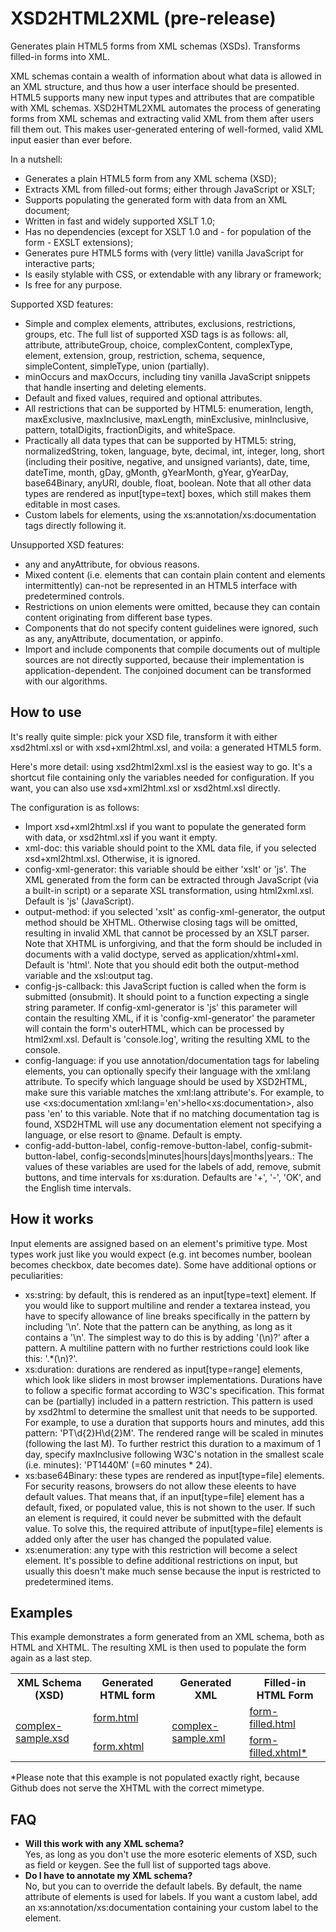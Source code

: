 <h1>XSD2HTML2XML (pre-release)</h1>
<p>Generates plain HTML5 forms from XML schemas (XSDs). Transforms filled-in forms into XML.</p>
<p>XML schemas contain a wealth of information about what data is allowed in an XML structure, and thus how a user interface should be presented. HTML5 supports many new input types and attributes that are compatible with XML schemas. XSD2HTML2XML automates the process of generating forms from XML schemas and extracting valid XML from them after users fill them out. This makes user-generated entering of well-formed, valid XML input easier than ever before.</p>
<p>In a nutshell:</p>
<ul>
  <li>Generates a plain HTML5 form from any XML schema (XSD);</li>
  <li>Extracts XML from filled-out forms; either through JavaScript or XSLT;</li>
  <li>Supports populating the generated form with data from an XML document;</li>
  <li>Written in fast and widely supported XSLT 1.0;</li>
  <li>Has no dependencies (except for XSLT 1.0 and - for population of the form - EXSLT extensions);</li>
  <li>Generates pure HTML5 forms with (very little) vanilla JavaScript for interactive parts;</li>
  <li>Is easily stylable with CSS, or extendable with any library or framework;</li>
  <li>Is free for any purpose.</li>
</ul>
<p>Supported XSD features:</p>
<ul>
  <li>Simple and complex elements, attributes, exclusions, restrictions, groups, etc. The full list of supported XSD tags is as follows: all, attribute, attributeGroup, choice, complexContent, complexType, element, extension, group, restriction, schema, sequence, simpleContent, simpleType, union (partially).</li>
  <li>minOccurs and maxOccurs, including tiny vanilla JavaScript snippets that handle inserting and deleting elements.</li>
  <li>Default and fixed values, required and optional attributes.</li>
  <li>All restrictions that can be supported by HTML5: enumeration, length, maxExclusive, maxInclusive, maxLength, minExclusive, minInclusive, pattern, totalDigits, fractionDigits, and whiteSpace.</li>
  <li>Practically all data types that can be supported by HTML5: string, normalizedString, token, language, byte, decimal, int, integer, long, short (including their positive, negative, and unsigned variants), date, time, dateTime, month, gDay, gMonth, gYearMonth, gYear, gYearDay, base64Binary, anyURI, double, float, boolean. Note that all other data types are rendered as input[type=text] boxes, which still makes them editable in most cases.</li>
  <li>Custom labels for elements, using the xs:annotation/xs:documentation tags directly following it.</li>
</ul>
<p>Unsupported XSD features:</p>
<ul>
  <li>any and anyAttribute, for obvious reasons.</li>
  <li>Mixed content (i.e. elements that can contain plain content and elements intermittently) can-not be represented in an HTML5 interface with predetermined controls.</li>
  <li>Restrictions on union elements were omitted, because they can contain content originating from different base types.</li>
  <li>Components that do not specify content guidelines were ignored, such as any, anyAttribute, documentation, or appinfo.</li>
  <li>Import and include components that compile documents out of multiple sources are not directly supported, because their implementation is application-dependent. The conjoined document can be transformed with our algorithms.</li>
</ul>
<h2>How to use</h2>
<p>It's really quite simple: pick your XSD file, transform it with either xsd2html.xsl or with xsd+xml2html.xsl, and voila: a generated HTML5 form.</p>
<p>Here's more detail: using xsd2html2xml.xsl is the easiest way to go. It's a shortcut file containing only the variables needed for configuration. If you want, you can also use xsd+xml2html.xsl or xsd2html.xsl directly.</p>
<p>The configuration is as follows:</p>
<ul>
  <li>Import xsd+xml2html.xsl if you want to populate the generated form with data, or xsd2html.xsl if you want it empty.</li>
  <li>xml-doc: this variable should point to the XML data file, if you selected xsd+xml2html.xsl. Otherwise, it is ignored.</li>
  <li>config-xml-generator: this variable should be either 'xslt' or 'js'. The XML generated from the form can be extracted through JavaScript (via a built-in script) or a separate XSL transformation, using html2xml.xsl. Default is 'js' (JavaScript).</li>
  <li>output-method: if you selected 'xslt' as config-xml-generator, the output method should be XHTML. Otherwise closing tags will be omitted, resulting in invalid XML that cannot be processed by an XSLT parser. Note that XHTML is unforgiving, and that the form should be included in documents with a valid doctype, served as application/xhtml+xml. Default is 'html'. Note that you should edit both the output-method variable and the xsl:output tag.</li>
  <li>config-js-callback: this JavaScript fuction is called when the form is submitted (onsubmit). It should point to a function expecting a single string parameter. If config-xml-generator is 'js' this parameter will contain the resulting XML, if it is 'config-xml-generator' the parameter will contain the form's outerHTML, which can be processed by html2xml.xsl. Default is 'console.log', writing the resulting XML to the console.</li>
  <li>config-language: if you use annotation/documentation tags for labeling elements, you can optionally specify their language with the xml:lang attribute. To specify which language should be used by XSD2HTML, make sure this variable matches the xml:lang attribute's. For example, to use &lt;xs:documentation xml:lang='en'&gt;hello&lt;xs:documentation&gt;, also pass 'en' to this variable. Note that if no matching documentation tag is found, XSD2HTML will use any documentation element not specifying a language, or else resort to @name. Default is empty.</li>
  <li>config-add-button-label, config-remove-button-label, config-submit-button-label, config-seconds|minutes|hours|days|months|years.: The values of these variables are used for the labels of add, remove, submit buttons, and time intervals for xs:duration. Defaults are '+', '-', 'OK', and the English time intervals.</li>
</ul>
<h2>How it works</h2>
<p>Input elements are assigned based on an element's primitive type. Most types work just like you would expect (e.g. int becomes number, boolean becomes checkbox, date becomes date). Some have additional options or peculiarities:</p>
<ul>
  <li>xs:string: by default, this is rendered as an input[type=text] element. If you would like to support multiline and render a textarea instead, you have to specify allowance of line breaks specifically in the pattern by including '\n'. Note that the pattern can be anything, as long as it contains a '\n'. The simplest way to do this is by adding '(\n)?' after a pattern. A multiline pattern with no further restrictions could look like this: '.*(\n)?'.</li>
  <li>xs:duration: durations are rendered as input[type=range] elements, which look like sliders in most browser implementations. Durations have to follow a specific format according to W3C's specification. This format can be (partially) included in a pattern restriction. This pattern is used by xsd2html to determine the smallest unit that needs to be supported. For example, to use a duration that supports hours and minutes, add this pattern: 'PT\d{2}H\d{2}M'. The rendered range will be scaled in minutes (following the last M). To further restrict this duration to a maximum of 1 day, specify maxInclusive following W3C's notation in the smallest scale (i.e. minutes): 'PT1440M' (=60 minutes * 24).</li>
  <li>xs:base64Binary: these types are rendered as input[type=file] elements. For security reasons, browsers do not allow these eleents to have default values. That means that, if an input[type=file] element has a default, fixed, or populated value, this is not shown to the user. If such an element is required, it could never be submitted with the default value. To solve this, the required attribute of input[type=file] elements is added only after the user has changed the populated value.</li>
  <li>xs:enumeration: any type with this restriction will become a select element. It's possible to define additional restrictions on input, but usually this doesn't make much sense because the input is restricted to predetermined items.</li>
</ul>
<h2>Examples</h2>
<p>This example demonstrates a form generated from an XML schema, both as HTML and XHTML. The resulting XML is then used to populate the form again as a last step.</p>
<table>
  <tr>
    <th>XML Schema (XSD)</th>
    <th>Generated HTML form</th>
    <th>Generated XML</th>
    <th>Filled-in HTML Form</th>
  </tr>
  <tr>
    <td rowspan="2"><a href="https://github.com/MichielCM/xsd2html2xml/blob/master/examples/complex-sample/complex-sample.xsd">complex-sample.xsd</a></td>
    <td><a href="https://htmlpreview.github.io/?https://github.com/MichielCM/xsd2html2xml/blob/master/examples/complex-sample/form.html">form.html</a></td>
    <td rowspan="2"><a href="https://github.com/MichielCM/xsd2html2xml/blob/master/examples/complex-sample/complex-sample.xml">complex-sample.xml</a></td>
    <td><a href="https://htmlpreview.github.io/?https://github.com/MichielCM/xsd2html2xml/blob/master/examples/complex-sample/form-filled.html">form-filled.html</a></td>
  </tr>
  <tr>
    <td><a href="https://htmlpreview.github.io/?https://github.com/MichielCM/xsd2html2xml/blob/master/examples/complex-sample/form.xhtml">form.xhtml</a></td>
    <td><a href="https://htmlpreview.github.io/?https://github.com/MichielCM/xsd2html2xml/blob/master/examples/complex-sample/form-filled.xhtml">form-filled.xhtml*</a></td>
  </tr>
</table>
<p>*Please note that this example is not populated exactly right, because Github does not serve the XHTML with the correct mimetype.</p> 
<h2>FAQ</h2>
<ul>
<li><strong>Will this work with any XML schema?</strong><br />Yes, as long as you don't use the more esoteric elements of XSD, such as field or keygen. See the full list of supported tags above.</li>
<li><strong>Do I have to annotate my XML schema?</strong><br />No, but you can to override the default labels. By default, the name attribute of elements is used for labels. If you want a custom label, add an xs:annotation/xs:documentation containing your custom label to the element.</li>
</ul>
